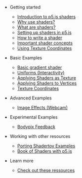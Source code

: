* Getting started
    * [Introduction to p5.js shaders](/)
    * [Why use shaders?](./docs/why-use-shaders.md)
    * [What are shaders?](./docs/what-are-shaders.md)
    * [Setting up shaders in p5.js](./docs/setting-up-shaders-in-p5.md)
    * [How to write a shader](./docs/how-to-write-a-shader.md)
    * [Important shader concepts](./docs/important-concepts.md)
    * [Using Texture Coordinates](./docs/using-texture-coordinates.md)

* Basic Examples
   * [Basic gradient shader](./docs/examples/basic.md)
   * [Uniforms (Interactivity)](./docs/examples/interactivity.md)
   * [Applying Shaders as Texture](./docs/examples/shaders_to_shapes.md)
   * [Applying Shaders to Vertices](./docs/examples/shaders_to_vertices.md)
   * [Texture Coordinates](./docs/examples/texture_coordinates.md)  
   
* Advanced Examples
   * [Image Effects (Webcam)](./docs/examples/image_effects.md)
   
* Experimental Examples
   * [Bodypix Feedback](./docs/examples/bodypix.md)
      
* Working with other resources
   * [Porting Shadertoy Examples](./docs/examples/shadertoy.md)
   * [Book of Shaders with p5.js](./docs/examples/bookofshaders.md)

* Learn more
   * [Check out these ressources](./docs/continue-learning.md)
